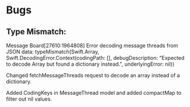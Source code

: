 #  Bugs

## Type Mismatch:
Message Board[27610:1964808] Error decoding message threads from JSON data: typeMismatch(Swift.Array<Any>, Swift.DecodingError.Context(codingPath: [], debugDescription: "Expected to decode Array<Any> but found a dictionary instead.", underlyingError: nil))

Changed fetchMessageThreads request to decode an array instead of a dictionary.  

Added CodingKeys in MessageThread model and  added compactMap to filter out nil values.
